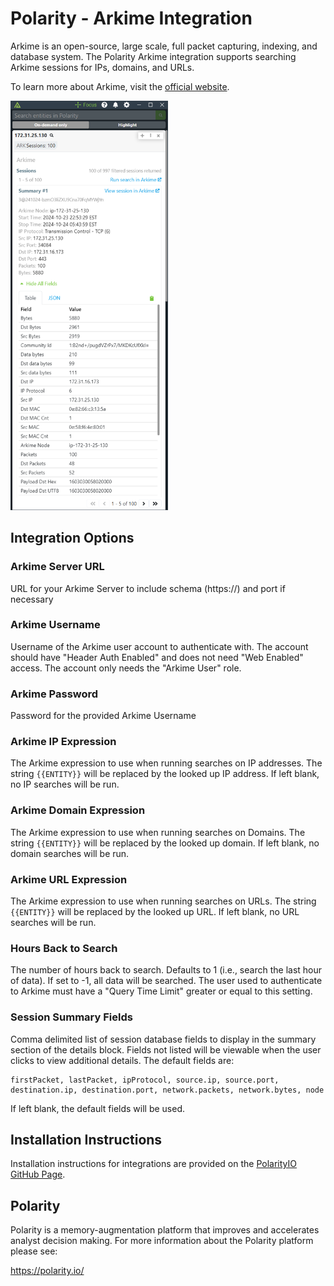# Polarity - Arkime Integration

Arkime is an open-source, large scale, full packet capturing, indexing, and database system. The Polarity Arkime integration supports searching Arkime sessions for IPs, domains, and URLs. 

To learn more about Arkime, visit the [official website](https://arkime.com/).

<img src="./assets/overlay.png" width="50%">

## Integration Options

### Arkime Server URL

URL for your Arkime Server to include schema (https://) and port if necessary

### Arkime Username
Username of the Arkime user account to authenticate with. The account should have "Header Auth Enabled" and does not need "Web Enabled" access.  The account only needs the "Arkime User" role.  

### Arkime Password
Password for the provided Arkime Username

### Arkime IP Expression
The Arkime expression to use when running searches on IP addresses. The string `{{ENTITY}}` will be replaced by the looked up IP address. If left blank, no IP searches will be run.

### Arkime Domain Expression
The Arkime expression to use when running searches on Domains. The string `{{ENTITY}}` will be replaced by the looked up domain. If left blank, no domain searches will be run.

### Arkime URL Expression
The Arkime expression to use  when running searches on URLs. The string `{{ENTITY}}` will be replaced by the looked up URL. If left blank, no URL searches will be run.

### Hours Back to Search
The number of hours back to search. Defaults to 1 (i.e., search the last hour of data). If set to -1, all data will be searched. The user used to authenticate to Arkime must have a "Query Time Limit" greater or equal to this setting.

### Session Summary Fields
Comma delimited list of session database fields to display in the summary section of the details block. Fields not listed will be viewable when the user clicks to view additional details. The default fields are:
```
firstPacket, lastPacket, ipProtocol, source.ip, source.port, destination.ip, destination.port, network.packets, network.bytes, node
```
If left blank, the default fields will be used.
## Installation Instructions

Installation instructions for integrations are provided on the [PolarityIO GitHub Page](https://polarityio.github.io/).

## Polarity

Polarity is a memory-augmentation platform that improves and accelerates analyst decision making. For more information about the Polarity platform please see:

https://polarity.io/
